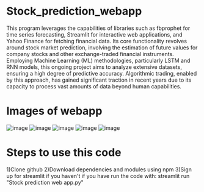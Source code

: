 # Stock_prediction_webapp
This program leverages the capabilities of libraries such as fbprophet for time series forecasting, Streamlit for interactive web applications, and Yahoo Finance for fetching financial data. Its core functionality revolves around stock market prediction, involving the estimation of future values for company stocks and other exchange-traded financial instruments. Employing Machine Learning (ML) methodologies, particularly LSTM and RNN models, this ongoing project aims to analyze extensive datasets, ensuring a high degree of predictive accuracy. Algorithmic trading, enabled by this approach, has gained significant traction in recent years due to its capacity to process vast amounts of data beyond human capabilities.

# Images of webapp
![image](https://github.com/Pranav-Shanker/Stock_prediction_webapp/assets/148027466/60d50c8e-a306-4287-acc6-a9226c25e446)
![image](https://github.com/Pranav-Shanker/Stock_prediction_webapp/assets/148027466/8650047c-d9cf-47d2-aea6-5ce643e56795)
![image](https://github.com/Pranav-Shanker/Stock_prediction_webapp/assets/148027466/ad18512f-eb57-46fa-9aa1-b0776bfdb1b2)
![image](https://github.com/Pranav-Shanker/Stock_prediction_webapp/assets/148027466/34d0f43d-86c6-4a44-a0a4-528344c789e3)
![image](https://github.com/Pranav-Shanker/Stock_prediction_webapp/assets/148027466/24d01c64-07f3-48b2-9d55-30fe02a2dcfe)

# Steps to use this code
1)Clone github
2)Download dependencies and modules using npm
3)Sign up for streamlit if you haven't if you have run the code with: streamlit run "Stock prediction web app.py"


